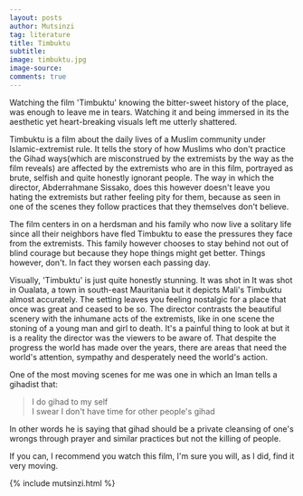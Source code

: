 ```yaml
---
layout: posts
author: Mutsinzi
tag: literature
title: Timbuktu
subtitle:
image: timbuktu.jpg
image-source:
comments: true
---
```


Watching the film 'Timbuktu' knowing the bitter-sweet history of the place, was enough to leave me in tears. Watching it and being immersed in its the aesthetic yet heart-breaking visuals left me utterly shattered.

Timbuktu is a film about the daily lives of a Muslim community under Islamic-extremist rule. It tells the story of how Muslims who don't practice the Gihad ways(which are misconstrued by the extremists by the way as the film reveals) are affected by the extremists who are in this film, portrayed as brute, selfish and quite honestly ignorant people. The way in which the director, Abderrahmane Sissako, does this however doesn't leave you hating the extremists but rather feeling pity for them, because as seen in one of the scenes they follow practices that they themselves don't believe.

The film centers in on a herdsman and his family who now live a solitary life since all their neighbors have fled Timbuktu to ease the pressures they face from the extremists. This family however chooses to stay behind not out of blind courage but because they hope things might get better. Things however, don't. In fact they worsen each passing day.

Visually, 'Timbuktu' is just quite honestly stunning. It was shot in It was shot in Oualata, a town in south-east Mauritania but it depicts Mali's Timbuktu almost accurately. The setting leaves you feeling nostalgic for a place that once was great and ceased to be so. The director contrasts the beautiful scenery with the inhumane acts of the extremists, like in one scene the stoning of a young man and girl to death. It's a painful thing to look at but it is a reality the director was the viewers to be aware of. That despite the progress the world has made over the years, there are areas that need the world's attention, sympathy and desperately need the world's action.

One of the most moving scenes for me was one in which an Iman tells a gihadist that:

  > I do gihad to my self<br/>
    I swear I don't have time for other people's gihad

In other words he is saying that gihad should be a private cleansing of one's wrongs through prayer and similar practices but not the killing of people.

If you can, I recommend you watch this film, I'm sure you will, as I did, find it very moving.

{% include mutsinzi.html %}
